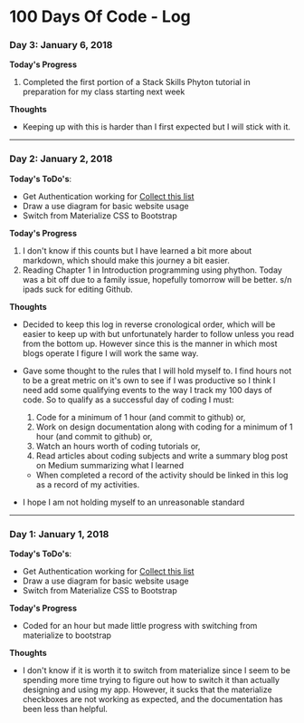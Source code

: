 # 100 Days Of Code - Log

### Day 3: January 6, 2018

**Today's Progress**
1. Completed the first portion of a Stack Skills Phyton tutorial in preparation for my class starting next week

**Thoughts**
+ Keeping up with this is harder than I first expected but I will stick with it. 

---


### Day 2: January 2, 2018
**Today's ToDo's**:

+ Get Authentication working for [Collect this list](https://github.com/SGTMcClain/collectThisList)
+ Draw a use diagram for basic website usage
+ Switch from Materialize CSS to Bootstrap

**Today's Progress**
1. I don't know if this counts but I have learned a bit more about markdown, which should make this journey a bit easier.
2. Reading Chapter 1 in Introduction programming using phython. Today was a bit off due to a family issue, hopefully tomorrow will be better. s/n ipads suck for editing Github.

**Thoughts**
+ Decided to keep this log in reverse cronological order, which will be easier to keep up with but unfortunately harder to follow unless you read from the bottom up.  However since this is the manner in which most blogs operate I figure I will work the same way.

+ Gave some thought to the rules that I will hold myself to.  I find hours not to be a great metric on it's own to see if I was productive so I think I need add some qualifying events to the way I track my 100 days of code. So to qualify as a successful day of coding I must:

  1. Code for a minimum of 1 hour (and commit to github) or,
  2. Work on design documentation along with coding for a minimum of 1 hour (and commit to github) or,
  3. Watch an hours worth of coding tutorials or,
  4. Read articles about coding subjects and write a summary blog post on Medium summarizing what I learned

  + When completed a record of the activity should be linked in this log as a record of my activities.
+ I hope I am not holding myself to an unreasonable standard

---
### Day 1: January 1, 2018
**Today's ToDo's**:
+ Get Authentication working for [Collect this list](https://github.com/SGTMcClain/collectThisList)
+ Draw a use diagram for basic website usage
+ Switch from Materialize CSS to Bootstrap

**Today's Progress**

+ Coded for an hour but made little progress with switching from materialize to bootstrap

**Thoughts**

+ I don't know if it is worth it to switch from materialize since I seem to be spending more time trying to figure out how to switch it than actually designing and using my app.  However, it sucks that the materialize checkboxes are not working as expected, and the documentation has been less than helpful.

<!--  Cheat Sheet!
### Day 0: February 30, 2016 (Example 1)
##### (delete me or comment me out)
-
**Today's Progress**: Fixed CSS, worked on canvas functionality for the app.
-
**Thoughts:** I really struggled with CSS, but, overall, I feel like I am slowly getting better at it. Canvas is still new for me, but I managed to figure out some basic functionality.
-
**Link to work:** [Calculator App](http://www.example.com)
-
### Day 0: February 30, 2016 (Example 2)
##### (delete me or comment me out)
-
**Today's Progress**: Fixed CSS, worked on canvas functionality for the app.
-
**Thoughts**: I really struggled with CSS, but, overall, I feel like I am slowly getting better at it. Canvas is still new for me, but I managed to figure out some basic functionality.
-
**Link(s) to work**: [Calculator App](http://www.example.com)
-
### Day 1: June 27, Monday
-
**Today's Progress**: I've gone through many exercises on FreeCodeCamp.
-
**Thoughts** I've recently started coding, and it's a great feeling when I finally solve an algorithm challenge after a lot of attempts and hours spent.
-
**Link(s) to work**
1. [Find the Longest Word in a String](https://www.freecodecamp.com/challenges/find-the-longest-word-in-a-string)
2. [Title Case a Sentence](https://www.freecodecamp.com/challenges/title-case-a-sentence)
-->
